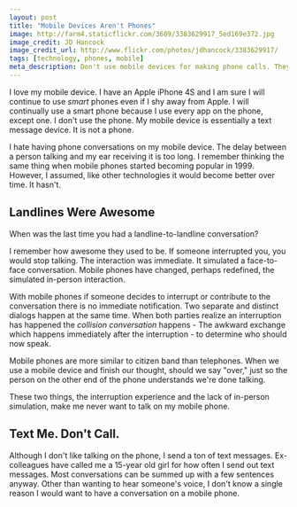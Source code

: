 ```yaml
---
layout: post
title: "Mobile Devices Aren't Phones"
image: http://farm4.staticflickr.com/3609/3383629917_5ed169e372.jpg
image_credit: JD Hancock
image_credit_url: http://www.flickr.com/photos/jdhancock/3383629917/
tags: [technology, phones, mobile]
meta_description: Don't use mobile devices for making phone calls. They are much better at the other things they do.
---
```


I love my mobile device. I have an Apple iPhone 4S and I am sure I will continue to use _smart_ phones even if I shy away from Apple. I will continually use a smart phone because I use every app on the phone, except one. I don't use the phone. My mobile device is essentially a text message device. It is not a phone. 

I hate having phone conversations on my mobile device. The delay between a person talking and my ear receiving it is too long. I remember thinking the same thing when mobile phones started becoming popular in 1999. However, I assumed, like other technologies it would become better over time. It hasn't.

## Landlines Were Awesome

When was the last time you had a landline-to-landline conversation? 

I remember how awesome they used to be. If someone interrupted you, you would stop talking. The interaction was immediate. It simulated a face-to-face conversation. Mobile phones have changed, perhaps redefined, the simulated in-person interaction. 

With mobile phones if someone decides to interrupt or contribute to the conversation there is no immediate notification. Two separate and distinct dialogs happen at the same time. When both parties realize an interruption has happened the _collision conversation_ happens - The awkward exchange which happens immediately after the interruption - to determine who should now speak.

Mobile phones are more similar to citizen band than telephones. When we use a mobile device and finish our thought, should we say "over," just so the person on the other end of the phone understands we're done talking. 

These two things, the interruption experience and the lack of in-person simulation, make me never want to talk on my mobile phone.

## Text Me. Don't Call.

Although I don't like talking on the phone, I send a ton of text messages. Ex-colleagues have called me a 15-year old girl for how often I send out text messages. Most conversations can be summed up with a few sentences anyway. Other than wanting to hear someone's voice, I don't know a single reason I would want to have a conversation on a mobile phone.

